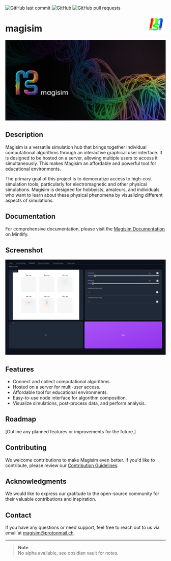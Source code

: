 ![GitHub last commit](https://img.shields.io/github/last-commit/devbrones/magisim)
![GitHub](https://img.shields.io/github/license/devbrones/magisim)
![GitHub pull requests](https://img.shields.io/github/issues-pr/devbrones/magisim)


<p><img align="right" src="./resources/magisim_logo256.png" width=60></p>
<h1>magisim</h1>

![Magisim project banner](resources/banner1.png)

## Description


Magisim is a versatile simulation hub that brings together individual computational algorithms through an interactive graphical user interface. It is designed to be hosted on a server, allowing multiple users to access it simultaneously. This makes Magisim an affordable and powerful tool for educational environments.

The primary goal of this project is to democratize access to high-cost simulation tools, particularly for electromagnetic and other physical simulations. Magisim is designed for hobbyists, amateurs, and individuals who want to learn about these physical phenomena by visualizing different aspects of simulations.

## Documentation

For comprehensive documentation, please visit the [Magisim Documentation](https://magisim.mintlify.app/introduction) on Mintlify.

## Screenshot
![Screenshot of Epsilon0 workspace version 0.0.0](resources/fdtd-scrs-v0.0.0.png)

## Features

- Connect and collect computational algorithms.
- Hosted on a server for multi-user access.
- Affordable tool for educational environments.
- Easy-to-use node interface for algorithm composition.
- Visualize simulations, post-process data, and perform analysis.

## Roadmap

[Outline any planned features or improvements for the future.]

## Contributing

We welcome contributions to make Magisim even better. If you'd like to contribute, please review our [Contribution Guidelines](CONTRIBUTING.md).

## Acknowledgments

We would like to express our gratitude to the open-source community for their valuable contributions and inspiration.

## Contact

If you have any questions or need support, feel free to reach out to us via email at [magisim@protonmail.ch](mailto:magisim@protonmail.ch).




---
> **Note**\
> No alpha available, see obsidian vault for notes.



